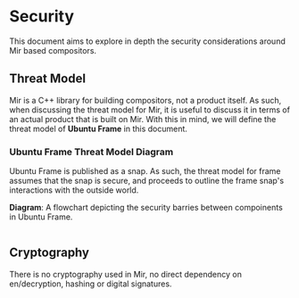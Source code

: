 # Security

This document aims to explore in depth the security considerations around Mir
based compositors.

## Threat Model

Mir is a C++ library for building compositors, not a product itself. As such,
when discussing the threat model for Mir, it is useful to discuss it in terms
of an actual product that is built on Mir. With this in mind, we will define
the threat model of **Ubuntu Frame** in this document.

### Ubuntu Frame Threat Model Diagram

Ubuntu Frame is published as a snap. As such, the threat model for frame assumes
that the snap is secure, and proceeds to outline the frame snap's interactions
with the outside world.

**Diagram**: A flowchart depicting the security barries between compoinents in Ubuntu Frame.

```{mermaid} ubuntu_frame_threat_model.mmd
```

## Cryptography

There is no cryptography used in Mir, no direct dependency on en/decryption,
hashing or digital signatures.
